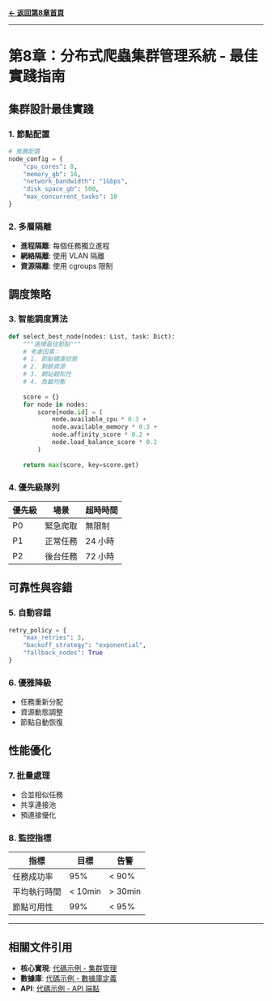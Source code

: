 **[← 返回第8章首頁](ch8-index.md)**

---

# 第8章：分布式爬蟲集群管理系統 - 最佳實踐指南

## 集群設計最佳實踐

### 1. 節點配置

```python
# 推薦配置
node_config = {
    "cpu_cores": 8,
    "memory_gb": 16,
    "network_bandwidth": "1Gbps",
    "disk_space_gb": 500,
    "max_concurrent_tasks": 10
}
```

### 2. 多層隔離

- **進程隔離**: 每個任務獨立進程
- **網絡隔離**: 使用 VLAN 隔離
- **資源隔離**: 使用 cgroups 限制

## 調度策略

### 3. 智能調度算法

```python
def select_best_node(nodes: List, task: Dict):
    """選擇最佳節點"""
    # 考慮因素：
    # 1. 節點健康狀態
    # 2. 剩餘資源
    # 3. 網站親和性
    # 4. 負載均衡
    
    score = {}
    for node in nodes:
        score[node.id] = (
            node.available_cpu * 0.3 +
            node.available_memory * 0.3 +
            node.affinity_score * 0.2 +
            node.load_balance_score * 0.2
        )
    
    return max(score, key=score.get)
```

### 4. 優先級隊列

| 優先級 | 場景 | 超時時間 |
|--------|------|---------|
| P0 | 緊急爬取 | 無限制 |
| P1 | 正常任務 | 24 小時 |
| P2 | 後台任務 | 72 小時 |

## 可靠性與容錯

### 5. 自動容錯

```python
retry_policy = {
    "max_retries": 3,
    "backoff_strategy": "exponential",
    "fallback_nodes": True
}
```

### 6. 優雅降級

- 任務重新分配
- 資源動態調整
- 節點自動恢復

## 性能優化

### 7. 批量處理

- 合並相似任務
- 共享連接池
- 預連接優化

### 8. 監控指標

| 指標 | 目標 | 告警 |
|------|------|------|
| 任務成功率 | 95% | < 90% |
| 平均執行時間 | < 10min | > 30min |
| 節點可用性 | 99% | < 95% |

---

## 相關文件引用

- **核心實現**: [代碼示例 - 集群管理](../ch8-code-examples/ch8-code-01-cluster-manager.md)
- **數據庫**: [代碼示例 - 數據庫定義](../ch8-code-examples/ch8-code-02-database-schema.md)
- **API**: [代碼示例 - API 端點](../ch8-code-examples/ch8-code-03-api-examples.md)
